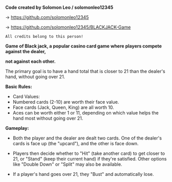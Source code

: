 **Code created by Solomon Leo / solomonleo12345**
   
  -> https://github.com/solomonleo12345 
  
  -> https://github.com/solomonleo12345/BLACKJACK-Game

    All credits belong to this person!




**Game of Black jack, a popular casino card game where players compete against the dealer,**


**not against each other.**
    
The primary goal is to have a hand total that is closer to 21 than the dealer's hand, without going over 21.
    
**Basic Rules:**
    
- Card Values:
- Numbered cards (2-10) are worth their face value.
- Face cards (Jack, Queen, King) are all worth 10.
- Aces can be worth either 1 or 11, depending on which value helps the hand most without going over 21.
    
**Gameplay:**
- Both the player and the dealer are dealt two cards. One of the dealer's cards is face up (the "upcard"), and the other is face down.
    
      
- Players then decide whether to "Hit" (take another card) to get closer to 21, or "Stand" (keep their current hand) if they're satisfied. Other options like "Double Down" or "Split"       may also be available.
      
- If a player's hand goes over 21, they "Bust" and automatically lose.
